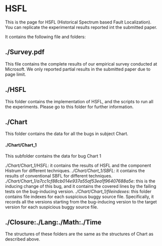 # HSFL


This is the page for HSFL (Historical Spectrum based Fault Localization).
You can replicate the experimental results reported int the submitted paper.


It contains the following file and folders:


## ./Survey.pdf
This file contains the complete results of our empirical survey conducted at
Microsoft. 
We only reported partial results in the submitted paper due to page limit.


## ./HSFL
This folder contains the implementation of HSFL, and the scripts to run all the experiments.
Please go to this folder for further information.


## ./Chart
This folder contains the data for all the bugs in subject Chart.

#### ./Chart/Chart\_1
This subfolder contains the data for bug Chart 1

*./Chart/Chart\_1/HSFL*: it contains the results of HSFL and the component Histrum
for different techniques.
*./Chart/Chart\_1/SBFL*: it contains the results of conventional SBFL for
different techniques.
*./Chart/Chart\_1/a7cc1cf88cb014e937a55af53ea1f96407688a5e*: this is the inducing
change of this bug, and it contains the covered lines by the failing tests on
the bug-inducing version.
*./Chart/Chart\_1/fileindexes*: this folder contains file indexes for each
suspicious buggy source file. Specifically, it records all the versions starting
from the bug-inducing version to the target version for each suspicious buggy
source file.




## ./Closure:./Lang:./Math:./Time
The structures of these folders are the same as the structures of Chart as described above.

